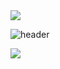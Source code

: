 <img src="https://capsule-render.vercel.app/api?type=waving&color=timeGradient&height=150&section=header&animation=twinkling" />


![header](https://capsule-render.vercel.app/api?text=hello)


<img src="https://capsule-render.vercel.app/api?type=waving&color=timeGradient&height=150&section=footer&animation=twinkling" />
